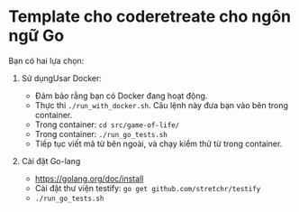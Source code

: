 # Template cho coderetreate cho ngôn ngữ Go

Bạn có hai lựa chọn:

1. Sử dụngUsar Docker:
    * Đảm bảo rằng bạn có Docker đang hoạt động.
    * Thực thi `./run_with_docker.sh`. Câu lệnh này đưa bạn vào bên trong container.
    * Trong container: `cd src/game-of-life/` 
    * Trong container: `./run_go_tests.sh`
    * Tiếp tục viết mã từ bên ngoài, và chạy kiểm thử từ trong container.

2. Cài đặt Go-lang
    * https://golang.org/doc/install
    * Cài đặt thư viện testify: `go get github.com/stretchr/testify`
    * `./run_go_tests.sh`
